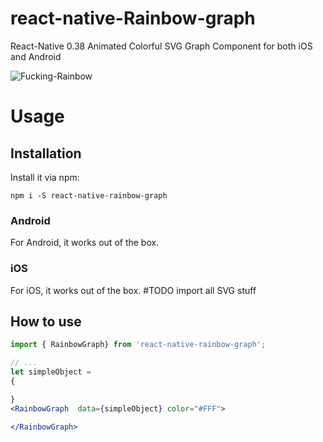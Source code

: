 # react-native-Rainbow-graph
React-Native 0.38 Animated Colorful SVG Graph Component for both iOS and Android

![Fucking-Rainbow](http://www.clipartlord.com/wp-content/uploads/2014/05/unicorn4.png)

# Usage
## Installation
Install it via npm:

```
npm i -S react-native-rainbow-graph
```

### Android
For Android, it works out of the box.

### iOS
For iOS, it works out of the box.
#TODO
import all SVG stuff

## How to use
```jsx
import { RainbowGraph} from 'react-native-rainbow-graph';

// ...
let simpleObject = 
{

}
<RainbowGraph  data={simpleObject} color="#FFF">
 
</RainbowGraph>

```

